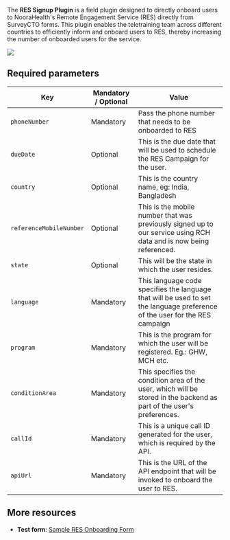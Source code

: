 The **RES Signup Plugin** is a field plugin designed to directly onboard users to NooraHealth's Remote Engagement Service (RES) directly from SurveyCTO forms. This plugin enables the teletraining team across different countries to efficiently inform and onboard users to RES, thereby increasing the number of onboarded users for the service.

![](extras/plugin-preview.png)

## Required parameters

| Key                     | Mandatory / Optional    |              Value                                                                                                          |
| ----------------------- | ----------------------- |---------------------------------------------------------------------------------------------------------------------------- |
| `phoneNumber`           |      Mandatory          |  Pass the phone number that needs to be onboarded to RES                                                                    |
| `dueDate`               |      Optional           |  This is the due date that will be used to schedule the RES Campaign for the user.                                          |
| `country`               |      Optional           |  This is the country name, eg: India, Bangladesh                                                                            |
| `referenceMobileNumber` |      Optional           |  This is the mobile number that was previously signed up to our service using RCH data and is now being referenced.         |
| `state`                 |      Optional           |  This will be the state in which the user resides.                                                                          |
| `language`              |      Mandatory          |  This language code specifies the language that will be used to set the language preference of the user for the RES campaign|
| `program`               |      Mandatory          | This is the program for which the user will be registered. Eg.: GHW, MCH etc.                                               |
| `conditionArea`         |      Mandatory          | This specifies the condition area of the user, which will be stored in the backend as part of the user's preferences.       |
| `callId`                |      Mandatory          | This is a unique call ID generated for the user, which is required by the API.                                              |
| `apiUrl`                |      Mandatory          | This is the URL of the API endpoint that will be invoked to onboard the user to RES.                                        |

## More resources

* **Test form**:
  [Sample RES Onboarding Form](./extras/test-form/wa-onboarding-plugin-demo.xlsx)
